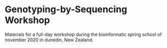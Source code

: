 # Genotyping\-by\-Sequencing Workshop

Materials for a full-day workshop during the bioinformatic spring school of november 2020 in dunedin, New Zealand.
